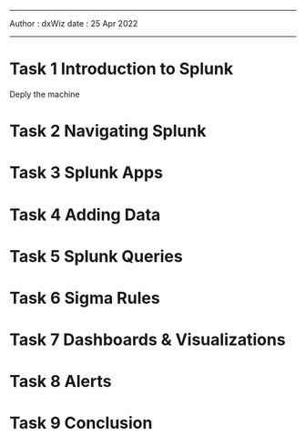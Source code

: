 ***

Author : dxWiz
date : 25 Apr 2022

***


# Task 1 Introduction to Splunk

Deply the machine

# Task 2 Navigating Splunk
# Task 3 Splunk Apps
# Task 4 Adding Data
# Task 5 Splunk Queries
# Task 6 Sigma Rules
# Task 7 Dashboards & Visualizations
# Task 8 Alerts
# Task 9 Conclusion 

